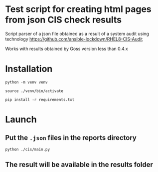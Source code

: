 # Test script for creating html pages from json CIS check results

Script parser of a json file obtained as a result of a system audit using technology
https://github.com/ansible-lockdown/RHEL8-CIS-Audit

Works with results obtained by Goss version less than 0.4.x

# Installation

```
python -m venv venv

source ./venv/bin/activate

pip install -r requirements.txt
```

# Launch

## Put the ``.json`` files in the reports directory

```
python ./cis/main.py
```

## The result will be available in the results folder
